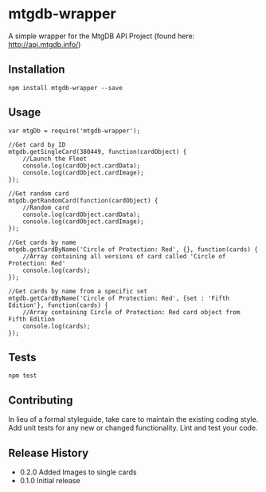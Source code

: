 mtgdb-wrapper
=============

A simple wrapper for the MtgDB API Project (found here: http://api.mtgdb.info/)

## Installation

	npm install mtgdb-wrapper --save

## Usage

	var mtgDb = require('mtgdb-wrapper');

	//Get card by ID
	mtgdb.getSingleCard(380449, function(cardObject) {
		//Launch the Fleet
		console.log(cardObject.cardData);
		console.log(cardObject.cardImage);
	});

	//Get random card
	mtgdb.getRandomCard(function(cardObject) {
		//Random card
		console.log(cardObject.cardData);
		console.log(cardObject.cardImage);
	});

	//Get cards by name
	mtgdb.getCardByName('Circle of Protection: Red', {}, function(cards) {
		//Array containing all versions of card called 'Circle of Protection: Red'
		console.log(cards);
	});

	//Get cards by name from a specific set
	mtgdb.getCardByName('Circle of Protection: Red', {set : 'Fifth Edition'}, function(cards) {
		//Array containing Circle of Protection: Red card object from Fifth Edition
		console.log(cards);
	});

## Tests

	npm test

## Contributing

In lieu of a formal styleguide, take care to maintain the existing coding style.
Add unit tests for any new or changed functionality. Lint and test your code.

## Release History

* 0.2.0 Added Images to single cards
* 0.1.0 Initial release
